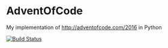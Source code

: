# AdventOfCode

My implementation of http://adventofcode.com/2016 in Python

[![Build Status](https://travis-ci.org/StaNov/AdventOfCode.svg?branch=master)](https://travis-ci.org/StaNov/AdventOfCode)
